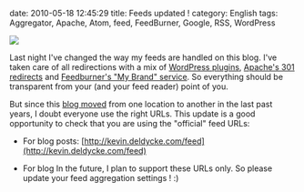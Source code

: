 date: 2010-05-18 12:45:29
title: Feeds updated !
category: English
tags: Aggregator, Apache, Atom, feed, FeedBurner, Google, RSS, WordPress

![](/static/uploads/2010/05/Newspaper-Feed.png)

Last night I've changed the way my feeds are handled on this blog. I've taken care of all redirections with a mix of [WordPress plugins](http://www.google.com/support/feedburner/bin/answer.py?answer=78483), [Apache's 301 redirects](http://kevin.deldycke.com/2007/05/feedburner-and-e107-integration/) and [Feedburner's "My Brand" service](http://www.google.com/support/feedburner/bin/answer.py?answer=79590). So everything should be transparent from your (and your feed reader) point of you.

But since this [blog moved](http://kevin.deldycke.com/2009/09/moving-wordpress-blog-to-another-domain/) from one location to another in the last past years, I doubt everyone use the right URLs. This update is a good opportunity to check that you are using the "official" feed URLs:

  * For blog posts: [http://kevin.deldycke.com/feed](http://kevin.deldycke.com/feed)

  * For blog 
In the future, I plan to support these URLs only. So please update your feed aggregation settings ! :)
